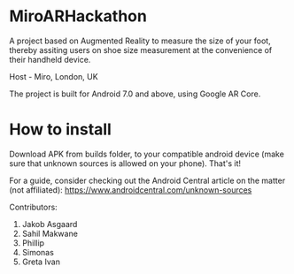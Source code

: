 # MiroARHackathon
A project based on Augmented Reality to measure the size of your foot, thereby assiting users on shoe size measurement at the convenience of their handheld device.  

Host - Miro, London, UK

The project is built for Android 7.0 and above, using Google AR Core.

# How to install
Download APK from builds folder, to your compatible android device (make sure that unknown sources is allowed on your phone). That's it!

For a guide, consider checking out the Android Central article on the matter (not affiliated):
https://www.androidcentral.com/unknown-sources

Contributors: 
1. Jakob Asgaard
2. Sahil Makwane 
4. Phillip
3. Simonas 
5. Greta Ivan 
